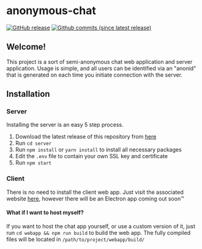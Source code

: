  anonymous-chat
==============
[![GitHub release](https://img.shields.io/github/release/afroraydude/anonymous-chat-example.svg)]() [![Github commits (since latest release)](https://img.shields.io/github/commits-since/afroraydude/anonymous-chat-example/latest.svg)]()

## Welcome!
This project is a sort of semi-anonymous chat web application and server application. Usage is simple, and all users can be identified via an "anonid" that is generated on each time you initiate connection with the server.


## Installation

### Server
Installing the server is an easy 5 step process.

1. Download the latest release of this repository from [here](https://github.com/afroraydude/anonymous-chat-example/releases/latest)
2. Run `cd server`
3. Run `npm install` or `yarn install` to install all necessary packages
4. Edit the `.env` file to contain your own SSL key and certificate
5. Run `npm start`

### Client

There is no need to install the client web app. Just visit the associated website [here](https://afro-anonchat.firebase.com), however there will be an Electron app coming out soon:tm:

#### What if I want to host myself?

If you want to host the chat app yourself, or use a custom version of it, just run `cd webapp && npm run build` to build the web app. The fully compiled files will be located in `/path/to/project/webapp/build/`

